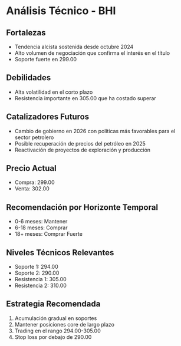 # Análisis Técnico - BHI

## Fortalezas

- Tendencia alcista sostenida desde octubre 2024
- Alto volumen de negociación que confirma el interés en el título
- Soporte fuerte en 299.00

## Debilidades

- Alta volatilidad en el corto plazo
- Resistencia importante en 305.00 que ha costado superar

## Catalizadores Futuros

- Cambio de gobierno en 2026 con políticas más favorables para el sector petrolero
- Posible recuperación de precios del petróleo en 2025
- Reactivación de proyectos de exploración y producción

## Precio Actual

- Compra: 299.00
- Venta: 302.00

## Recomendación por Horizonte Temporal

- 0-6 meses: Mantener
- 6-18 meses: Comprar
- 18+ meses: Comprar Fuerte

## Niveles Técnicos Relevantes

- Soporte 1: 294.00
- Soporte 2: 290.00
- Resistencia 1: 305.00
- Resistencia 2: 310.00

## Estrategia Recomendada

1. Acumulación gradual en soportes
2. Mantener posiciones core de largo plazo
3. Trading en el rango 294.00-305.00
4. Stop loss por debajo de 290.00
